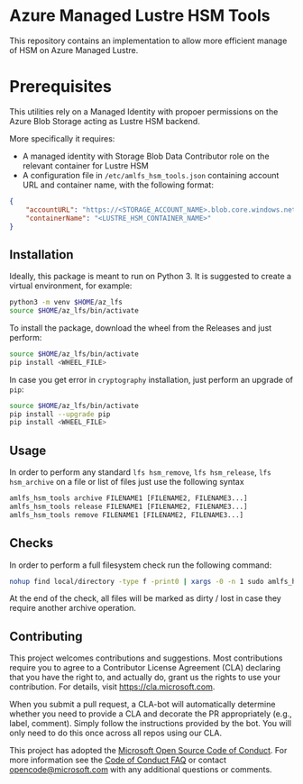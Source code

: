 # Azure Managed Lustre HSM Tools
This repository contains an implementation to allow more efficient manage of HSM on Azure Managed Lustre.

# Prerequisites

This utilities rely on a Managed Identity with propoer permissions on the Azure Blob Storage acting as Lustre HSM backend.

More specifically it requires:
* A managed identity with Storage Blob Data Contributor role on the relevant container for Lustre HSM
* A configuration file in `/etc/amlfs_hsm_tools.json` containing account URL and container name, with the following format:

```json
{
    "accountURL": "https://<STORAGE_ACCOUNT_NAME>.blob.core.windows.net/",
    "containerName": "<LUSTRE_HSM_CONTAINER_NAME>"
}
```

## Installation

Ideally, this package is meant to run on Python 3. It is suggested to create a virtual environment, for example:

```bash
python3 -m venv $HOME/az_lfs
source $HOME/az_lfs/bin/activate
```

To install the package, download the wheel from the Releases and just perform:

```bash
source $HOME/az_lfs/bin/activate
pip install <WHEEL_FILE>
```

In case you get error in `cryptography` installation, just perform an upgrade of `pip`:

```bash
source $HOME/az_lfs/bin/activate
pip install --upgrade pip
pip install <WHEEL_FILE>
```

## Usage

In order to perform any standard `lfs hsm_remove`, `lfs hsm_release`, `lfs hsm_archive` on a file or list of files just use the following syntax

```bash
amlfs_hsm_tools archive FILENAME1 [FILENAME2, FILENAME3...]
amlfs_hsm_tools release FILENAME1 [FILENAME2, FILENAME3...]
amlfs_hsm_tools remove FILENAME1 [FILENAME2, FILENAME3...]
```

## Checks

In order to perform a full filesystem check run the following command:

```bash
nohup find local/directory -type f -print0 | xargs -0 -n 1 sudo amlfs_hsm_tools check &
```

At the end of the check, all files will be marked as dirty / lost in case they require another archive operation.

## Contributing

This project welcomes contributions and suggestions.  Most contributions require you to agree to a
Contributor License Agreement (CLA) declaring that you have the right to, and actually do, grant us
the rights to use your contribution. For details, visit https://cla.microsoft.com.

When you submit a pull request, a CLA-bot will automatically determine whether you need to provide
a CLA and decorate the PR appropriately (e.g., label, comment). Simply follow the instructions
provided by the bot. You will only need to do this once across all repos using our CLA.

This project has adopted the [Microsoft Open Source Code of Conduct](https://opensource.microsoft.com/codeofconduct/).
For more information see the [Code of Conduct FAQ](https://opensource.microsoft.com/codeofconduct/faq/) or
contact [opencode@microsoft.com](mailto:opencode@microsoft.com) with any additional questions or comments.